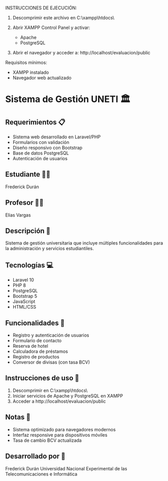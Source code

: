 INSTRUCCIONES DE EJECUCIÓN:

1. Descomprimir este archivo en C:\xampp\htdocs\

2. Abrir XAMPP Control Panel y activar:
   - Apache
   - PostgreSQL

3. Abrir el navegador y acceder a:
   http://localhost/evaluacion/public

Requisitos mínimos:
- XAMPP instalado
- Navegador web actualizado


# Sistema de Gestión UNETI 🏛️

## Requerimientos 📋
- Sistema web desarrollado en Laravel/PHP
- Formularios con validación
- Diseño responsivo con Bootstrap
- Base de datos PostgreSQL
- Autenticación de usuarios

## Estudiante 👨‍🎓
Frederick Durán

## Profesor 👨‍🏫
Elias Vargas

## Descripción 📝
Sistema de gestión universitaria que incluye múltiples funcionalidades para la administración y servicios estudiantiles.

## Tecnologías 💻
- Laravel 10
- PHP 8
- PostgreSQL
- Bootstrap 5
- JavaScript
- HTML/CSS

## Funcionalidades 🚀
- Registro y autenticación de usuarios
- Formulario de contacto
- Reserva de hotel
- Calculadora de préstamos
- Registro de productos
- Conversor de divisas (con tasa BCV)

## Instrucciones de uso 🔧
1. Descomprimir en C:\xampp\htdocs\
2. Iniciar servicios de Apache y PostgreSQL en XAMPP
3. Acceder a http://localhost/evaluacion/public

## Notas 📌
- Sistema optimizado para navegadores modernos
- Interfaz responsive para dispositivos móviles
- Tasa de cambio BCV actualizada

## Desarrollado por 🤝
Frederick Durán
Universidad Nacional Experimental de las Telecomunicaciones e Informática
